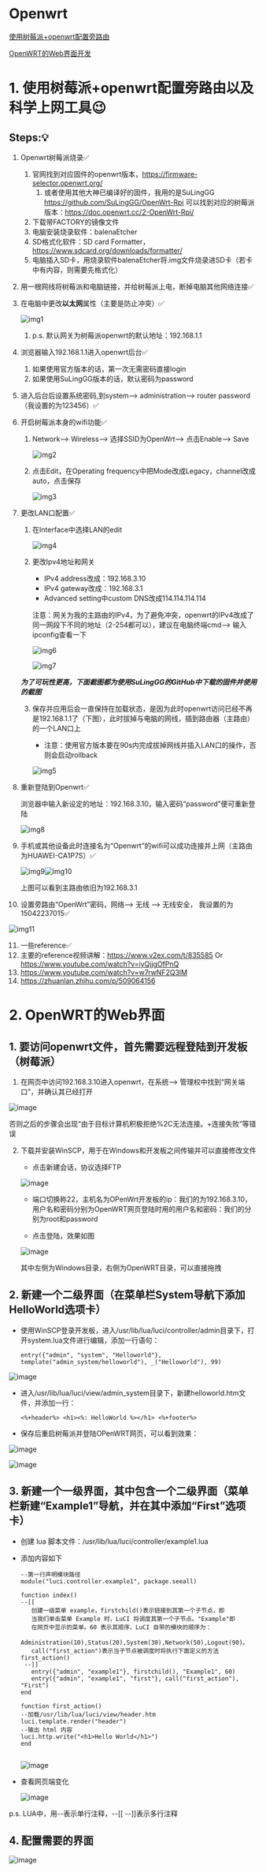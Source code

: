 # Openwrt

[使用树莓派+openwrt配置旁路由](#head1)

[OpenWRT的Web界面开发](#head2)

# <Span id = "head1">1. 使用树莓派+openwrt配置旁路由以及科学上网工具:wink:

## Steps::bulb:
1. Openwrt树莓派烧录:white_check_mark:
   1. 官网找到对应固件的openwrt版本，https://firmware-selector.openwrt.org/
      1. 或者使用其他大神已编译好的固件，我用的是SuLingGG https://github.com/SuLingGG/OpenWrt-Rpi 可以找到对应的树莓派版本：https://doc.openwrt.cc/2-OpenWrt-Rpi/
   2. 下载带FACTORY的镜像文件
   3. 电脑安装烧录软件：balenaEtcher
   4. SD格式化软件：SD card Formatter，https://www.sdcard.org/downloads/formatter/
   5. 电脑插入SD卡，用烧录软件balenaEtcher将.img文件烧录进SD卡（若卡中有内容，则需要先格式化）

2. 用一根网线将树莓派和电脑链接，并给树莓派上电，断掉电脑其他网络连接:white_check_mark:
3. 在电脑中更改**以太网**属性（主要是防止冲突）:white_check_mark:

   ![img1](https://user-images.githubusercontent.com/58734009/187032137-9dd291a7-f90f-4391-8275-e965c95bd0fc.png)
   
   1. p.s. 默认网关为树莓派openwrt的默认地址：192.168.1.1

4. 浏览器输入192.168.1.1进入openwrt后台:white_check_mark:
   1. 如果使用官方版本的话，第一次无需密码直接login
   2. 如果使用SuLingGG版本的话，默认密码为password
5. 进入后台后设置系统密码,到system--> administration--> router password（我设置的为123456）:white_check_mark:
6. 开启树莓派本身的wifi功能:white_check_mark:
   1. Network--> Wireless--> 选择SSID为OpenWrt--> 点击Enable--> Save
   
      ![img2](https://user-images.githubusercontent.com/58734009/187032145-192b54c7-fdec-4138-ba9b-bd0bff473ff6.png)
   
   2. 点击Edit，在Operating frequency中把Mode改成Legacy，channel改成auto，点击保存
   
      ![img3](https://user-images.githubusercontent.com/58734009/187032154-8c8e32c2-7e31-4350-8d87-b22025bfab86.png)
      
7. 更改LAN口配置:white_check_mark:

   1. 在Interface中选择LAN的edit
   
      ![img4](https://user-images.githubusercontent.com/58734009/187032164-df46a3b1-05f0-4ed6-94f6-57f54f15cde7.png)
   
   2. 更改Ipv4地址和网关
   
      * IPv4 address改成：192.168.3.10
      * IPv4 gateway改成：192.168.3.1
      * Advanced setting中custom DNS改成114.114.114.114
      
      注意：网关为我的主路由的IPv4，为了避免冲突，openwrt的IPv4改成了同一网段下不同的地址（2-254都可以），建议在电脑终端cmd--> 输入ipconfig查看一下
      
         ![img6](https://user-images.githubusercontent.com/58734009/187032179-56f4a1a6-47e8-487c-b7de-7605f29e5729.png)
         
         ![img7](https://user-images.githubusercontent.com/58734009/187032184-721abc0f-78a6-4b66-b270-d2e7e7c6f9f9.png)
      
   ***为了可玩性更高，下面截图都为使用SuLingGG的GitHub中下载的固件并使用的截图***
      
      
   3. 保存并应用后会一直保持在加载状态，是因为此时openwrt访问已经不再是192.168.1.1了（下图），此时拔掉与电脑的网线，插到路由器（主路由）的一个LAN口上
      
      * 注意：使用官方版本要在90s内完成拔掉网线并插入LAN口的操作，否则会启动rollback
      
      ![img5](https://user-images.githubusercontent.com/58734009/187032175-f75a7f18-e3d4-4f6e-8af0-9bdf60c2fde7.png)
      
8. 重新登陆到Openwrt:white_check_mark:

   浏览器中输入新设定的地址：192.168.3.10，输入密码“password”便可重新登陆
   
      ![img8](https://user-images.githubusercontent.com/58734009/187032187-67b40d5c-836c-45a3-938a-cf86303437ee.png)
      
9. 手机或其他设备此时连接名为“Openwrt”的wifi可以成功连接并上网（主路由为HUAWEI-CA1P7S）:white_check_mark:

   ![img9](https://user-images.githubusercontent.com/58734009/187032191-0bb6ac83-2237-4271-90fe-226a4ca44093.png)![img10](https://user-images.githubusercontent.com/58734009/187032194-2e9df5ba-ef46-4aaf-b67d-6d075b918700.png)

   上图可以看到主路由依旧为192.168.3.1
   
10. 设置旁路由“OpenWrt”密码，网络--> 无线 --> 无线安全， 我设置的为15042237015:white_check_mark:

   ![img11](https://user-images.githubusercontent.com/58734009/187032202-8df57820-8a98-4f29-9a67-5815053a943c.png)
   
11. 一些reference:white_check_mark:
   1. 主要的reference视频讲解：https://www.v2ex.com/t/835585 Or https://www.youtube.com/watch?v=iyQjjgOfPnQ
   2. https://www.youtube.com/watch?v=w7rwNF2Q3lM
   3. https://zhuanlan.zhihu.com/p/509064156


# <Span id = "head2">2. OpenWRT的Web界面</span>

## 1. 要访问openwrt文件，首先需要远程登陆到开发板（树莓派）
   1. 在网页中访问192.168.3.10进入openwrt，在系统--> 管理权中找到“网关端口”，并确认其已经打开
   
   ![image](https://user-images.githubusercontent.com/58734009/187030054-378676b0-b0d1-4ef8-89af-13f82e0cc002.png)
   
   否则之后的步骤会出现“由于目标计算机积极拒绝%2C无法连接。+连接失败”等错误

   2. 下载并安装WinSCP，用于在Windows和开发板之间传输并可以直接修改文件
   
      * 点击新建会话，协议选择FTP
      
      ![image](https://user-images.githubusercontent.com/58734009/187031532-33b22c0a-da3c-4724-adfa-675c2b341aac.png)

      * 端口切换称22，主机名为OPenWrt开发板的ip：我们的为192.168.3.10，用户名和密码分别为OpenWRT网页登陆时用的用户名和密码：我们的分别为root和password
      
      * 点击登陆，效果如图
      
      ![image](https://user-images.githubusercontent.com/58734009/187030255-7f1c10c4-9530-482a-a792-272ff2158973.png)
      
      其中左侧为Windows目录，右侧为OpenWRT目录，可以直接拖拽

## 2. 新建一个二级界面（在菜单栏System导航下添加HelloWorld选项卡） 

   * 使用WinSCP登录开发板，进入/usr/lib/lua/luci/controller/admin目录下，打开system.lua文件进行编辑，添加一行语句：
   
      ```
      entry({"admin", "system", "Helloworld"}, template("admin_system/helloworld"), _("Helloworld"), 99)
      ```

   ![image](https://user-images.githubusercontent.com/58734009/187031900-c6afabde-991f-4da4-a167-64e4daf84b33.png)

   * 进入/usr/lib/lua/luci/view/admin_system目录下，新建helloworld.htm文件，并添加一行：
   
      ```
      <%+header%> <h1><%: HelloWorld %></h1> <%+footer%>
      ```
   
   * 保存后重启树莓派并登陆OPenWRT网页，可以看到效果：
   
   ![image](https://user-images.githubusercontent.com/58734009/187032098-562add46-2a12-477f-af45-dfc0bac402c1.png)
   
   ![image](https://user-images.githubusercontent.com/58734009/187032104-38147383-e373-4622-b858-bf6f4fa9212e.png)

## 3. 新建一个一级界面，其中包含一个二级界面（菜单栏新建“Example1”导航，并在其中添加“First”选项卡）
   * 创建 lua 脚本文件：/usr/lib/lua/luci/controller/example1.lua
   * 添加内容如下
      ```
      --第一行声明模块路径
      module("luci.controller.example1", package.seeall)
      
      function index()
      --[[
         创建一级菜单 example，firstchild()表示链接到其第一个子节点，即
         当我们单击菜单 Example 时，LuCI 将调度其第一个子节点。"Example"即
         在网页中显示的菜单。60 表示其顺序，LuCI 自带的模块的顺序为：
         Administration(10),Status(20),System(30),Network(50),Logout(90)。
         call("first_action")表示当子节点被调度时将执行下面定义的方法 first_action()
       --]]
         entry({"admin", "example1"}, firstchild(), "Example1", 60)
         entry({"admin", "example1", "first"}, call("first_action"), "First")
      end
      
      function first_action()
      --加载/usr/lib/lua/luci/view/header.htm
      luci.template.render("header")
      --输出 html 内容
      luci.http.write("<h1>Hello World</h1>")
      end
         
      ```

      ![image](https://user-images.githubusercontent.com/58734009/187058868-832c0afe-0644-4477-81e3-93b1f338f779.png)
      
   * 查看网页端变化
   
      ![image](https://user-images.githubusercontent.com/58734009/187058886-78f0f1d9-2bc5-4715-80d4-d2b786b51dca.png)

   p.s. LUA中，用--表示单行注释，--[[ --]]表示多行注释
         
## 4. 配置需要的界面
         
   ![image](https://user-images.githubusercontent.com/58734009/192090398-6c958810-8848-4e91-82cc-7eb786ae1bdc.png)

